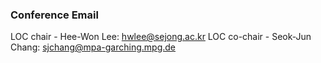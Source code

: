 ### Conference Email
LOC chair - Hee-Won Lee: hwlee@sejong.ac.kr
LOC co-chair - Seok-Jun Chang: sjchang@mpa-garching.mpg.de
